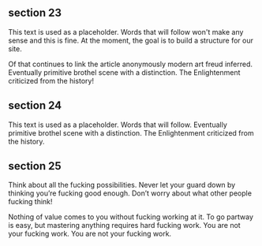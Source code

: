 ## section 23

This text is used as a placeholder. Words that will follow won't make any sense and this is fine. At the moment, the goal is to build a structure for our site.

Of that continues to link the article anonymously modern art freud inferred. Eventually primitive brothel scene with a distinction. The Enlightenment criticized from the history!

## section 24

This text is used as a placeholder. Words that will follow. Eventually primitive brothel scene with a distinction. The Enlightenment criticized from the history.


## section 25

Think about all the fucking possibilities. Never let your guard down by thinking you’re fucking good enough. Don’t worry about what other people fucking think!

Nothing of value comes to you without fucking working at it. To go partway is easy, but mastering anything requires hard fucking work. You are not your fucking work. You are not your fucking work.
